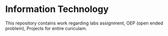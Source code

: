 # Information Technology
This repository contains work regarding labs assignment, OEP (open ended problem), Projects for entire curiculam.
